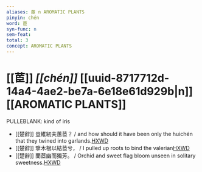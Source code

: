 ```yaml
---
aliases: 茞 n AROMATIC PLANTS
pinyin: chén
word: 茞
syn-func: n
sem-feat: 
total: 3
concept: AROMATIC PLANTS 
---
```

# [[茞]] *[[chén]]*  [[uuid-8717712d-14a4-4ae2-be7a-6e18e61d929b|n]] [[AROMATIC PLANTS]]
PULLEBLANK: kind of iris
 - [[楚辭]] 豈維紉夫蕙茝？ / and how should it have been only the huìchén that they twined into garlands.[HXWD](https://hxwd.org/textview.html?location=KR4a0001_tls_001-2a.5)
 - [[楚辭]] 擥木根以結茝兮， / I pulled up roots to bind the valerian[HXWD](https://hxwd.org/textview.html?location=KR4a0001_tls_001-3a.22)
 - [[楚辭]] 蘭茝幽而獨芳。 / Orchid and sweet flag bloom unseen in solitary sweetness.[HXWD](https://hxwd.org/textview.html?location=KR4a0001_tls_004-41a.14)